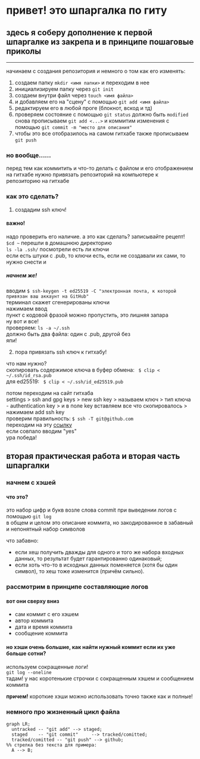 # привет! это шпаргалка по гиту
## здесь я соберу дополнение к первой шпаргалке из закрепа и в принципе пошаговые приколы
---
начинаем с создания репозитория и немного о том как его изменять: 
1. создаем папку ```mkdir <имя папки>``` и переходим в  нее
2. инициализируем папку через ```git init``` 
3. создаем внутри файл через ```touch <имя файла>```
4. и добавляем его на "сцену" с помощью ```git add <имя файла>```
5. редактируем его в любой проге (блокнот, вскод и тд)
6. проверяем состояние с помощью ```git status``` должно быть ```modified``` снова прописываем ```git add <...>``` и коммитим изменения с помощью ```git commit -m "место для описания"```
7. чтобы это все отобразилось на самом гитхабе также прописываем ```git push```

### но вообще......
перед тем как коммитить и что-то делать с файлом и его отображением на гитхабе нужно привязать репозиторий на компьютере к репозиторию на гитхабе
### как это сделать?
1. создадим ssh ключ!
#### важно! 
надо проверить его наличие. а это как сделать? записывайте рецепт!  
```$cd ~``` перешли в домашнюю директорию  
```ls -la .ssh/``` посмотрели есть ли ключи  
если есть штуки с .pub, то ключи есть, если не создавали их сами, то нужно снести и  

##### начнем же!
вводим ```$ ssh-keygen -t ed25519 -C "электронная почта, к которой привязан ваш аккаунт на GitHub"```   
терминал скажет сгенерированы ключи  
нажимаем ввод  
пункт с кодовой фразой можно пропустить, это лишняя запара  
ну вот и все!  
проверяем: ```ls -a ~/.ssh```   
должно быть два файла: один с .pub, другой без  
япи!

2. пора привязать ssh ключ к гитхабу!  

что нам нужно?  
скопировать содержимое ключа в буфер обмена: ``` $ clip < ~/.ssh/id_rsa.pub```   
для ed25519: ``` $ clip < ~/.ssh/id_ed25519.pub```

потом переходим на сайт гитхаба  
settings > ssh and gpg keys > new ssh key > называем ключ > тип ключа - authentication key > и в поле key вставляем все что скопировалось > нажимаем add ssh key  
проверим правильность: 
```$ ssh -T git@github.com```  
переходим на эту [ссылку](https://docs.github.com/en/authentication/keeping-your-account-and-data-secure/githubs-ssh-key-fingerprints)  
если совпало вводим "yes"  
ура победа!  

## вторая практическая работа и вторая часть шпаргалки

### начнем с хэшей

#### что это?  

это набор цифр и букв возле слова commit при выведении логов с помощью ```git log```  
в общем и целом это описание коммита, но закодированное в забавный и непонятный набор символов  

что забавно: 
* если хеш получить дважды для одного и того же набора входных данных, то результат будет гарантированно одинаковый;
* если хоть что-то в исходных данных поменяется (хотя бы один символ), то хеш тоже изменится (причём сильно).

### рассмотрим в принципе составляющие логов

#### вот они сверху вниз
* сам коммит с его хэшем
* автор коммита
* дата и время коммита
* сообщение коммита

#### но хэши очень большие, как найти нужный коммит если их уже больше сотни?
используем сокращенные логи!  
```git log --oneline```  
тадам! у нас коротенькие строчки с сокращенным хэшем и сообщением коммита

**причем!** короткие хэши можно использовать точно также как и полные!

### немного про жизненный цикл файла

```mermaid
graph LR;
  untracked -- "git add" --> staged;
  staged    -- "git commit"     --> tracked/comitted;
  tracked/comitted -- "git push" --> github;
%% стрелка без текста для примера: 
  A --> B;
```